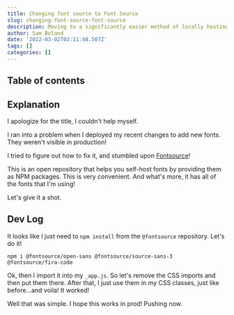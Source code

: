 ```yaml
---
title: Changing font source to Font Source
slug: changing-font-source-font-source
description: Moving to a significantly easier method of locally hosting fonts with Font Source. 
author: Sam Boland
date: '2022-03-02T02:11:48.507Z'
tags: []
categories: []
---
```


## Table of contents

## Explanation

I apologize for the title, I couldn't help myself.

I ran into a problem when I deployed my recent changes to add new fonts. They weren't visible in production!

I tried to figure out how to fix it, and stumbled upon [Fontsource](https://fontsource.org/docs/getting-started)!

This is an open repository that helps you self-host fonts by providing them as NPM packages. This is very convenient. And what's more, it has all of the fonts that I'm using!

Let's give it a shot.

## Dev Log

It looks like I just need to `npm install` from the `@fontsource` repository. Let's do it!

`npm i @fontsource/open-sans @fontsource/source-sans-3 @fontsource/fira-code`

Ok, then I import it into my `_app.js`. So let's remove the CSS imports and then put them there. After that, I just use them in my CSS classes, just like before...and voila! It worked!

Well that was simple. I hope this works in prod! Pushing now.
